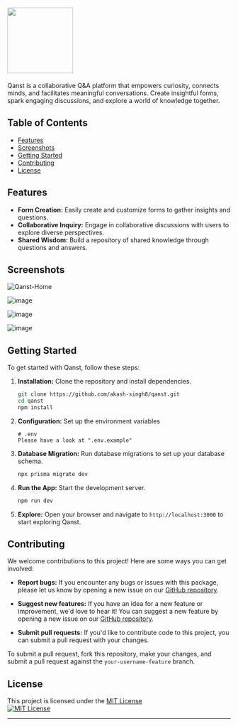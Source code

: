 # <img src="https://github.com/akash-singh8/qanst/assets/85285176/51aea9aa-8c89-430d-8b2e-3760e9252442" width="148px" >

Qanst is a collaborative Q&A platform that empowers curiosity, connects minds, and facilitates meaningful conversations. Create insightful forms, spark engaging discussions, and explore a world of knowledge together.

## Table of Contents

- [Features](#features)
- [Screenshots](#screenshots)
- [Getting Started](#getting-started)
- [Contributing](#contributing)
- [License](#license)

## Features

- **Form Creation:** Easily create and customize forms to gather insights and questions.
- **Collaborative Inquiry:** Engage in collaborative discussions with users to explore diverse perspectives.
- **Shared Wisdom:** Build a repository of shared knowledge through questions and answers.

## Screenshots
![Qanst-Home](https://github.com/akash-singh8/qanst/assets/85285176/1ff838a4-7334-4d7e-b10b-a58e7b91a739)

![image](https://github.com/akash-singh8/qanst/assets/85285176/f1e0b662-f37c-40bd-b290-c218c33caf6b)

![image](https://github.com/akash-singh8/qanst/assets/85285176/e858c06e-7bd8-491a-8a53-acba03b25226)

![image](https://github.com/akash-singh8/qanst/assets/85285176/2ea9418f-f98a-4991-ae88-edb9eb8ec2bd)


## Getting Started

To get started with Qanst, follow these steps:

1. **Installation:** Clone the repository and install dependencies.

   ```bash
   git clone https://github.com/akash-singh8/qanst.git
   cd qanst
   npm install
   ```

2. **Configuration:** Set up the environment variables

   ```plaintext
   # .env
   Please have a look at ".env.example"
   ```

3. **Database Migration:** Run database migrations to set up your database schema.

   ```bash
   npx prisma migrate dev
   ```

4. **Run the App:** Start the development server.

   ```bash
   npm run dev
   ```

5. **Explore:** Open your browser and navigate to `http://localhost:3000` to start exploring Qanst.


## Contributing

We welcome contributions to this project! Here are some ways you can get involved:

- **Report bugs:** If you encounter any bugs or issues with this package, please let us know by opening a new issue on our [GitHub repository](https://github.com/akash-singh8/qanst/issues).

- **Suggest new features:** If you have an idea for a new feature or improvement, we'd love to hear it! You can suggest a new feature by opening a new issue on our [GitHub repository](https://github.com/akash-singh8/qanst/issues).

- **Submit pull requests:** If you'd like to contribute code to this project, you can submit a pull request with your changes.

To submit a pull request, fork this repository, make your changes, and submit a pull request against the `your-username-feature` branch.

## License

This project is licensed under the [MIT License](LICENSE)
<br>
[![MIT License](https://img.shields.io/badge/License-MIT-green.svg)](https://choosealicense.com/licenses/mit/)

---
